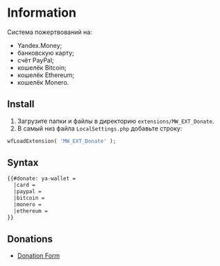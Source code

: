 # Information

Система пожертвований на:

- Yandex.Money;
- банковскую карту;
- счёт PayPal;
- кошелёк Bitcoin;
- кошелёк Ethereum;
- кошелёк Monero.

## Install

1. Загрузите папки и файлы в директорию `extensions/MW_EXT_Donate`.
2. В самый низ файла `LocalSettings.php` добавьте строку:

```php
wfLoadExtension( 'MW_EXT_Donate' );
```

## Syntax

```html
{{#donate: ya-wallet =
  |card =
  |paypal =
  |bitcoin =
  |monero =
  |ethereum =
}}
```

## Donations

- [Donation Form](https://donation-form.github.io/)
